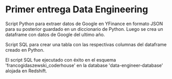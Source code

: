 # Primer entrega Data Engineering
Script Python para extraer datos de Google en YFinance en formato JSON para su posterior guardado en un diccionario de Python. Luego se crea un dataframe con datos de Google del ultimo año.

Script SQL para crear una tabla con las respectivas columnas del dataframe creado en Python.

El script SQL fue ejecutado con éxito en el esquema 'francogidaszewski_coderhouse' en la database 'data-engineer-database' alojada en Redshift.